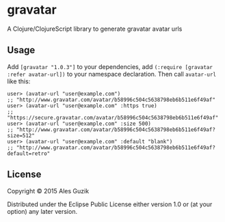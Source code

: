 # gravatar

A Clojure/ClojureScript library to generate gravatar avatar urls

## Usage

Add `[gravatar "1.0.3"]` to your dependencies,
add `(:require [gravatar :refer avatar-url])` to your
namespace declaration. Then call `avatar-url` like
this:

```
user> (avatar-url "user@example.com")
;; "http://www.gravatar.com/avatar/b58996c504c5638798eb6b511e6f49af"
user> (avatar-url "user@example.com" :https true)
;; "https://secure.gravatar.com/avatar/b58996c504c5638798eb6b511e6f49af"
user> (avatar-url "user@example.com" :size 500)
;; "http://www.gravatar.com/avatar/b58996c504c5638798eb6b511e6f49af?size=512"
user> (avatar-url "user@example.com" :default "blank")
;; "http://www.gravatar.com/avatar/b58996c504c5638798eb6b511e6f49af?default=retro"
```

## License

Copyright © 2015 Ales Guzik

Distributed under the Eclipse Public License either version 1.0 or (at
your option) any later version.
